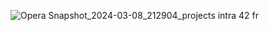 ![Opera Snapshot_2024-03-08_212904_projects intra 42 fr](https://github.com/Phroms/born2beroot/assets/131699674/a3d218c8-2a1c-4106-8dcb-b8c2229dd88d)
